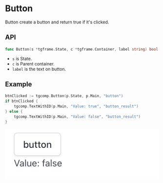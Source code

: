# Button

Button create a button and return true if it's clicked.

## API

```go
func Button(s *tgframe.State, c *tgframe.Container, label string) bool
```

* `s` is State.
* `c` is Parent container.
* `label` is the text on button.

## Example

```go
btnClicked := tgcomp.Button(p.State, p.Main, "button")
if btnClicked {
	tgcomp.TextWithID(p.Main, "Value: true", "button_result")
} else {
	tgcomp.TextWithID(p.Main, "Value: false", "button_result")
}
```

![button component](button.png)